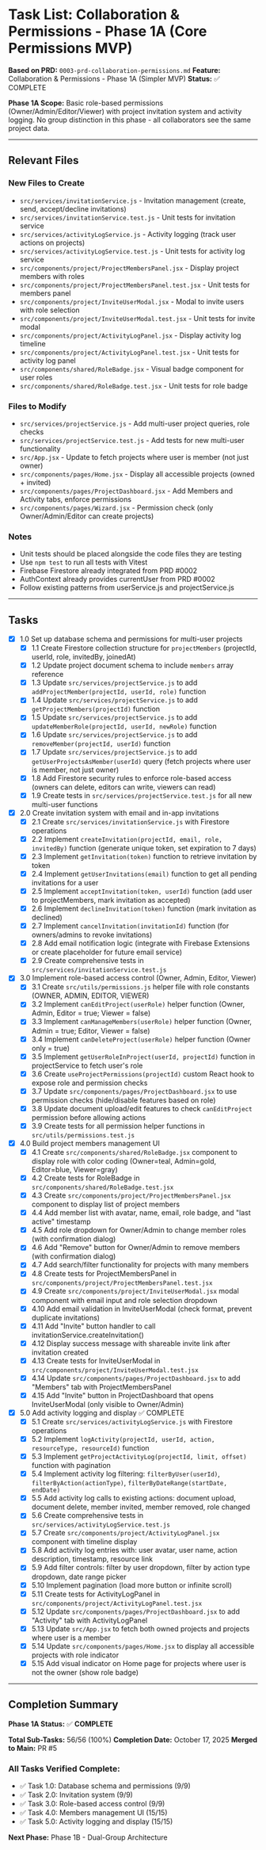 # Task List: Collaboration & Permissions - Phase 1A (Core Permissions MVP)

**Based on PRD:** `0003-prd-collaboration-permissions.md`
**Feature:** Collaboration & Permissions - Phase 1A (Simpler MVP)
**Status:** ✅ COMPLETE

**Phase 1A Scope:** Basic role-based permissions (Owner/Admin/Editor/Viewer) with project invitation system and activity logging. No group distinction in this phase - all collaborators see the same project data.

---

## Relevant Files

### New Files to Create
- `src/services/invitationService.js` - Invitation management (create, send, accept/decline invitations)
- `src/services/invitationService.test.js` - Unit tests for invitation service
- `src/services/activityLogService.js` - Activity logging (track user actions on projects)
- `src/services/activityLogService.test.js` - Unit tests for activity log service
- `src/components/project/ProjectMembersPanel.jsx` - Display project members with roles
- `src/components/project/ProjectMembersPanel.test.jsx` - Unit tests for members panel
- `src/components/project/InviteUserModal.jsx` - Modal to invite users with role selection
- `src/components/project/InviteUserModal.test.jsx` - Unit tests for invite modal
- `src/components/project/ActivityLogPanel.jsx` - Display activity log timeline
- `src/components/project/ActivityLogPanel.test.jsx` - Unit tests for activity log panel
- `src/components/shared/RoleBadge.jsx` - Visual badge component for user roles
- `src/components/shared/RoleBadge.test.jsx` - Unit tests for role badge

### Files to Modify
- `src/services/projectService.js` - Add multi-user project queries, role checks
- `src/services/projectService.test.js` - Add tests for new multi-user functionality
- `src/App.jsx` - Update to fetch projects where user is member (not just owner)
- `src/components/pages/Home.jsx` - Display all accessible projects (owned + invited)
- `src/components/pages/ProjectDashboard.jsx` - Add Members and Activity tabs, enforce permissions
- `src/components/pages/Wizard.jsx` - Permission check (only Owner/Admin/Editor can create projects)

### Notes

- Unit tests should be placed alongside the code files they are testing
- Use `npm test` to run all tests with Vitest
- Firebase Firestore already integrated from PRD #0002
- AuthContext already provides currentUser from PRD #0002
- Follow existing patterns from userService.js and projectService.js

---

## Tasks

- [x] 1.0 Set up database schema and permissions for multi-user projects
  - [x] 1.1 Create Firestore collection structure for `projectMembers` (projectId, userId, role, invitedBy, joinedAt)
  - [x] 1.2 Update project document schema to include `members` array reference
  - [x] 1.3 Update `src/services/projectService.js` to add `addProjectMember(projectId, userId, role)` function
  - [x] 1.4 Update `src/services/projectService.js` to add `getProjectMembers(projectId)` function
  - [x] 1.5 Update `src/services/projectService.js` to add `updateMemberRole(projectId, userId, newRole)` function
  - [x] 1.6 Update `src/services/projectService.js` to add `removeMember(projectId, userId)` function
  - [x] 1.7 Update `src/services/projectService.js` to add `getUserProjectsAsMember(userId)` query (fetch projects where user is member, not just owner)
  - [x] 1.8 Add Firestore security rules to enforce role-based access (owners can delete, editors can write, viewers can read)
  - [x] 1.9 Create tests in `src/services/projectService.test.js` for all new multi-user functions

- [x] 2.0 Create invitation system with email and in-app invitations
  - [x] 2.1 Create `src/services/invitationService.js` with Firestore operations
  - [x] 2.2 Implement `createInvitation(projectId, email, role, invitedBy)` function (generate unique token, set expiration to 7 days)
  - [x] 2.3 Implement `getInvitation(token)` function to retrieve invitation by token
  - [x] 2.4 Implement `getUserInvitations(email)` function to get all pending invitations for a user
  - [x] 2.5 Implement `acceptInvitation(token, userId)` function (add user to projectMembers, mark invitation as accepted)
  - [x] 2.6 Implement `declineInvitation(token)` function (mark invitation as declined)
  - [x] 2.7 Implement `cancelInvitation(invitationId)` function (for owners/admins to revoke invitations)
  - [x] 2.8 Add email notification logic (integrate with Firebase Extensions or create placeholder for future email service)
  - [x] 2.9 Create comprehensive tests in `src/services/invitationService.test.js`

- [x] 3.0 Implement role-based access control (Owner, Admin, Editor, Viewer)
  - [x] 3.1 Create `src/utils/permissions.js` helper file with role constants (OWNER, ADMIN, EDITOR, VIEWER)
  - [x] 3.2 Implement `canEditProject(userRole)` helper function (Owner, Admin, Editor = true; Viewer = false)
  - [x] 3.3 Implement `canManageMembers(userRole)` helper function (Owner, Admin = true; Editor, Viewer = false)
  - [x] 3.4 Implement `canDeleteProject(userRole)` helper function (Owner only = true)
  - [x] 3.5 Implement `getUserRoleInProject(userId, projectId)` function in projectService to fetch user's role
  - [x] 3.6 Create `useProjectPermissions(projectId)` custom React hook to expose role and permission checks
  - [x] 3.7 Update `src/components/pages/ProjectDashboard.jsx` to use permission checks (hide/disable features based on role)
  - [x] 3.8 Update document upload/edit features to check `canEditProject` permission before allowing actions
  - [x] 3.9 Create tests for all permission helper functions in `src/utils/permissions.test.js`

- [x] 4.0 Build project members management UI
  - [x] 4.1 Create `src/components/shared/RoleBadge.jsx` component to display role with color coding (Owner=teal, Admin=gold, Editor=blue, Viewer=gray)
  - [x] 4.2 Create tests for RoleBadge in `src/components/shared/RoleBadge.test.jsx`
  - [x] 4.3 Create `src/components/project/ProjectMembersPanel.jsx` component to display list of project members
  - [x] 4.4 Add member list with avatar, name, email, role badge, and "last active" timestamp
  - [x] 4.5 Add role dropdown for Owner/Admin to change member roles (with confirmation dialog)
  - [x] 4.6 Add "Remove" button for Owner/Admin to remove members (with confirmation dialog)
  - [x] 4.7 Add search/filter functionality for projects with many members
  - [x] 4.8 Create tests for ProjectMembersPanel in `src/components/project/ProjectMembersPanel.test.jsx`
  - [x] 4.9 Create `src/components/project/InviteUserModal.jsx` modal component with email input and role selection dropdown
  - [x] 4.10 Add email validation in InviteUserModal (check format, prevent duplicate invitations)
  - [x] 4.11 Add "Invite" button handler to call invitationService.createInvitation()
  - [x] 4.12 Display success message with shareable invite link after invitation created
  - [x] 4.13 Create tests for InviteUserModal in `src/components/project/InviteUserModal.test.jsx`
  - [x] 4.14 Update `src/components/pages/ProjectDashboard.jsx` to add "Members" tab with ProjectMembersPanel
  - [x] 4.15 Add "Invite" button in ProjectDashboard that opens InviteUserModal (only visible to Owner/Admin)

- [x] 5.0 Add activity logging and display ✅ COMPLETE
  - [x] 5.1 Create `src/services/activityLogService.js` with Firestore operations
  - [x] 5.2 Implement `logActivity(projectId, userId, action, resourceType, resourceId)` function
  - [x] 5.3 Implement `getProjectActivityLog(projectId, limit, offset)` function with pagination
  - [x] 5.4 Implement activity log filtering: `filterByUser(userId)`, `filterByAction(actionType)`, `filterByDateRange(startDate, endDate)`
  - [x] 5.5 Add activity log calls to existing actions: document upload, document delete, member invited, member removed, role changed
  - [x] 5.6 Create comprehensive tests in `src/services/activityLogService.test.js`
  - [x] 5.7 Create `src/components/project/ActivityLogPanel.jsx` component with timeline display
  - [x] 5.8 Add activity log entries with: user avatar, user name, action description, timestamp, resource link
  - [x] 5.9 Add filter controls: filter by user dropdown, filter by action type dropdown, date range picker
  - [x] 5.10 Implement pagination (load more button or infinite scroll)
  - [x] 5.11 Create tests for ActivityLogPanel in `src/components/project/ActivityLogPanel.test.jsx`
  - [x] 5.12 Update `src/components/pages/ProjectDashboard.jsx` to add "Activity" tab with ActivityLogPanel
  - [x] 5.13 Update `src/App.jsx` to fetch both owned projects and projects where user is a member
  - [x] 5.14 Update `src/components/pages/Home.jsx` to display all accessible projects with role indicator
  - [x] 5.15 Add visual indicator on Home page for projects where user is not the owner (show role badge)

---

## Completion Summary

**Phase 1A Status:** ✅ **COMPLETE**

**Total Sub-Tasks:** 56/56 (100%)
**Completion Date:** October 17, 2025
**Merged to Main:** PR #5

### All Tasks Verified Complete:
- ✅ Task 1.0: Database schema and permissions (9/9)
- ✅ Task 2.0: Invitation system (9/9)
- ✅ Task 3.0: Role-based access control (9/9)
- ✅ Task 4.0: Members management UI (15/15)
- ✅ Task 5.0: Activity logging and display (15/15)

**Next Phase:** Phase 1B - Dual-Group Architecture

